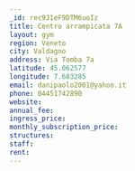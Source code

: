```yaml
---
_id: rec9J1eF9DTM6uoIz
title: Centro arrampicata 7A
layout: gym
region: Veneto
city: Valdagno
address: Via Tomba 7a
latitude: 45.062577
longitude: 7.683285
email: danipaolo2001@yahoo.it
phone: 04451742890
website: 
annual_fee: 
ingress_price: 
monthly_subscription_price: 
structures: 
staff: 
rent: 
---
```


